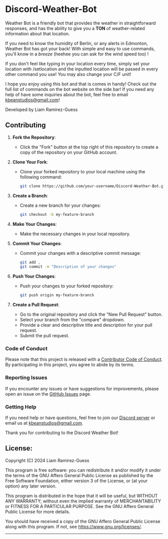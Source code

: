 # Discord-Weather-Bot

Weather Bot is a friendly bot that provides the weather in straightforward responses, and has the ability to give you a **TON** of weather-related information about that location.

If you need to know the humidity of Berlin, or any alerts in Edmonton, Weather Bot has got your back! With simple and easy to use commands, you'll know in a *breeze* (heehee you can ask for the wind speed too) !

If you don't feel like typing in your location every time, simply set your location with /setlocation and the inputted location will be passed in every other command you use! You may also change your C/F unit!

I hope you enjoy using this bot and that is comes in handy! Check out the full list of commands on the bot website on the side bar!
If you need any help of have some inquiries about the bot, feel free to email kbeanstudios@gmail.com! 

Developed by Liam Ramirez-Guess

## Contributing


1. **Fork the Repository**:
   - Click the "Fork" button at the top right of this repository to create a copy of the repository on your GitHub account.

2. **Clone Your Fork**:
   - Clone your forked repository to your local machine using the following command:
     ```sh
     git clone https://github.com/your-username/Discord-Weather-Bot.git
     ```

3. **Create a Branch**:
   - Create a new branch for your changes:
     ```sh
     git checkout -b my-feature-branch
     ```

4. **Make Your Changes**:
   - Make the necessary changes in your local repository.

5. **Commit Your Changes**:
   - Commit your changes with a descriptive commit message:
     ```sh
     git add .
     git commit -m "Description of your changes"
     ```

6. **Push Your Changes**:
   - Push your changes to your forked repository:
     ```sh
     git push origin my-feature-branch
     ```

7. **Create a Pull Request**:
   - Go to the original repository and click the "New Pull Request" button.
   - Select your branch from the "compare" dropdown.
   - Provide a clear and descriptive title and description for your pull request.
   - Submit the pull request.

### Code of Conduct

Please note that this project is released with a [Contributor Code of Conduct](CODE_OF_CONDUCT). By participating in this project, you agree to abide by its terms.

### Reporting Issues

If you encounter any issues or have suggestions for improvements, please open an issue on the [GitHub Issues](https://github.com/LRGuess/Discord-Weather-Bot/issues) page.

### Getting Help

If you need help or have questions, feel free to join our [Discord server](https://discord.gg/ZxgqU6MhTT) or email us at kbeanstudios@gmail.com.

Thank you for contributing to the Discord Weather Bot!

## License:

Copyright (C) 2024  Liam Ramirez-Guess

This program is free software: you can redistribute it and/or modify
it under the terms of the GNU Affero General Public License as
published by the Free Software Foundation, either version 3 of the
License, or (at your option) any later version.

This program is distributed in the hope that it will be useful,
but WITHOUT ANY WARRANTY; without even the implied warranty of
MERCHANTABILITY or FITNESS FOR A PARTICULAR PURPOSE.  See the
GNU Affero General Public License for more details.

You should have received a copy of the GNU Affero General Public License
along with this program.  If not, see <https://www.gnu.org/licenses/>.
____________________________________________________________________________________
